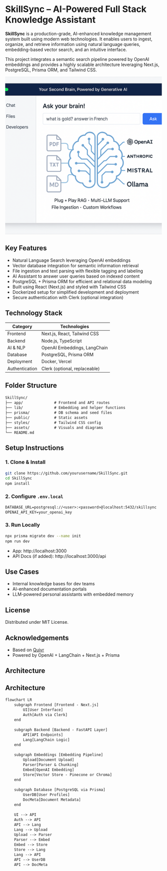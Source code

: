 # SkillSync – AI-Powered Full Stack Knowledge Assistant

**SkillSync** is a production-grade, AI-enhanced knowledge management system built using modern web technologies. It enables users to ingest, organize, and retrieve information using natural language queries, embedding-based vector search, and an intuitive interface.

This project integrates a semantic search pipeline powered by OpenAI embeddings and provides a highly scalable architecture leveraging Next.js, PostgreSQL, Prisma ORM, and Tailwind CSS.

![Project Screenshot](./assets/cover.png)

## Key Features

- Natural Language Search leveraging OpenAI embeddings
- Vector database integration for semantic information retrieval
- File ingestion and text parsing with flexible tagging and labeling
- AI Assistant to answer user queries based on indexed content
- PostgreSQL + Prisma ORM for efficient and relational data modeling
- Built using React (Next.js) and styled with Tailwind CSS
- Dockerized setup for simplified development and deployment
- Secure authentication with Clerk (optional integration)

## Technology Stack

| Category        | Technologies                         |
|----------------|--------------------------------------|
| Frontend        | Next.js, React, Tailwind CSS         |
| Backend         | Node.js, TypeScript                  |
| AI & NLP        | OpenAI Embeddings, LangChain         |
| Database        | PostgreSQL, Prisma ORM               |
| Deployment      | Docker, Vercel                       |
| Authentication  | Clerk (optional, replaceable)        |

## Folder Structure

```
SkillSync/
├── app/              # Frontend and API routes
├── lib/              # Embedding and helper functions
├── prisma/           # DB schema and seed files
├── public/           # Static assets
├── styles/           # Tailwind CSS config
├── assets/           # Visuals and diagrams
└── README.md
```

## Setup Instructions

### 1. Clone & Install

```bash
git clone https://github.com/yourusername/SkillSync.git
cd SkillSync
npm install
```

### 2. Configure `.env.local`

```env
DATABASE_URL=postgresql://<user>:<password>@localhost:5432/skillsync
OPENAI_API_KEY=your_openai_key
```

### 3. Run Locally

```bash
npx prisma migrate dev --name init
npm run dev
```

- App: http://localhost:3000
- API Docs (if added): http://localhost:3000/api

## Use Cases

- Internal knowledge bases for dev teams
- AI-enhanced documentation portals
- LLM-powered personal assistants with embedded memory

## License

Distributed under MIT License.

## Acknowledgements

- Based on [Quivr](https://github.com/StanGirard/quivr)
- Powered by OpenAI + LangChain + Next.js + Prisma

## Architecture


## Architecture

```mermaid
flowchart LR
    subgraph Frontend [Frontend - Next.js]
        UI[User Interface]
        Auth[Auth via Clerk]
    end

    subgraph Backend [Backend - FastAPI Layer]
        API[API Endpoints]
        Lang[LangChain Logic]
    end

    subgraph Embeddings [Embedding Pipeline]
        Upload[Document Upload]
        Parser[Parser & Chunking]
        Embed[OpenAI Embedding]
        Store[Vector Store - Pinecone or Chroma]
    end

    subgraph Database [PostgreSQL via Prisma]
        UserDB[User Profiles]
        DocMeta[Document Metadata]
    end

    UI --> API
    Auth --> API
    API --> Lang
    Lang --> Upload
    Upload --> Parser
    Parser --> Embed
    Embed --> Store
    Store --> Lang
    Lang --> API
    API --> UserDB
    API --> DocMeta
```
